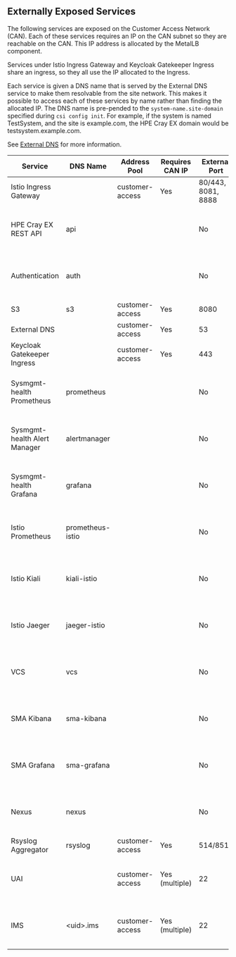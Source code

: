 ## Externally Exposed Services

The following services are exposed on the Customer Access Network \(CAN\). Each of these services requires an IP on the CAN subnet so they are reachable on the CAN. This IP address is allocated by the MetalLB component.

Services under Istio Ingress Gateway and Keycloak Gatekeeper Ingress share an ingress, so they all use the IP allocated to the Ingress.

Each service is given a DNS name that is served by the External DNS service to make them resolvable from the site network. This makes it possible to access each of these services by name rather than finding the allocated IP. The DNS name is pre-pended to the `system-name.site-domain` specified during `csi config init`. For example, if the system is named TestSystem, and the site is example.com, the HPE Cray EX domain would be testsystem.example.com.

See [External DNS](../external_dns/External_DNS.md) for more information.

|Service|DNS Name|Address Pool|Requires CAN IP|External Port|Notes|
|-------|--------|------------|---------------|-------------|-----|
|Istio Ingress Gateway| |customer-access|Yes|80/443, 8081, 8888| |
| HPE Cray EX REST API |api|| |No| Uses the IP of<br/>Istio Ingress<br/>Gateway |
| Authentication |auth|| |No| Uses the IP of<br/>Istio Ingress<br/>Gateway |
|S3|s3|customer-access|Yes|8080| |
|External DNS| |customer-access|Yes|53| |
|Keycloak Gatekeeper Ingress| |customer-access|Yes|443| |
| Sysmgmt-health Prometheus |prometheus|| |No| Uses the IP of<br/>Keycloak<br/>Gatekeeper<br/>Ingress |
| Sysmgmt-health Alert Manager |alertmanager|| |No| Uses the IP of<br/>Keycloak<br/>Gatekeeper<br/>Ingress |
| Sysmgmt-health Grafana |grafana|| |No| Uses the IP of<br/>Keycloak<br/>Gatekeeper<br/>Ingress |
| Istio Prometheus |prometheus-istio|| |No| Uses the IP of<br/>Keycloak<br/>Gatekeeper<br/>Ingress |
| Istio Kiali | kiali-istio      || |No| Uses the IP of<br/>Keycloak<br/>Gatekeeper<br/>Ingress |
| Istio Jaeger |jaeger-istio|| |No| Uses the IP of<br/>Keycloak<br/>Gatekeeper<br/>Ingress |
| VCS |vcs|| |No| Uses the IP of<br/>Keycloak<br/>Gatekeeper<br/>Ingress |
| SMA Kibana |sma-kibana|| |No| Uses the IP of<br/>Keycloak<br/>Gatekeeper<br/>Ingress |
| SMA Grafana |sma-grafana|| |No| Uses the IP of<br/>Keycloak<br/>Gatekeeper<br/>Ingress |
| Nexus |nexus|| |No| Uses the IP of<br/>Keycloak<br/>Gatekeeper<br/>Ingress |
|Rsyslog Aggregator|rsyslog|customer-access|Yes|514/8514| |
|UAI| |customer-access|Yes \(multiple\)|22|Can be several of these each with a unique ID|
|IMS|<uid\>.ims|customer-access|Yes \(multiple\)|22|Can be several of these each with a unique ID|



